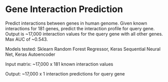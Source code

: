 # Gene Interaction Prediction
Predict interactions between genes in human genome. Given known interactions for 181 genes, predict the interaction profile for query gene. Output is ~17,000 interaction values for the query gene with all other genes. Max AUC of ~0.543. 

Models tested: Sklearn Random Forest Regressor, Keras Sequential Neural Net, Keras Autoencoder

Input matrix: ~17,000 x 181 known interaction values

Output: ~17,000 x 1 interaction predictions for query gene
